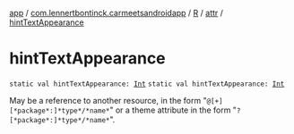 [app](../../../index.md) / [com.lennertbontinck.carmeetsandroidapp](../../index.md) / [R](../index.md) / [attr](index.md) / [hintTextAppearance](./hint-text-appearance.md)

# hintTextAppearance

`static val hintTextAppearance: `[`Int`](https://kotlinlang.org/api/latest/jvm/stdlib/kotlin/-int/index.html)
`static val hintTextAppearance: `[`Int`](https://kotlinlang.org/api/latest/jvm/stdlib/kotlin/-int/index.html)

May be a reference to another resource, in the form "`@[+][*package*:]*type*/*name*`" or a theme attribute in the form "`?[*package*:]*type*/*name*`".

